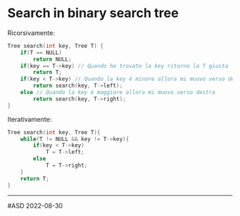# Search in binary search tree
Ricorsivamente:
```C
Tree search(int key, Tree T) {
	if(T == NULL)
		return NULL;
	if(key == T->key) // Quando ho trovato la key ritorno la T giusta
		return T;
	if(key < T->key) // Quando la key è minore allora mi muovo verso destra
		return search(key, T->left);
	else // Quando la key è maggiore allora mi muovo verso destra
		return search(key, T->right);
}
```

Iterativamente:
```C
Tree search(int key, Tree T){
	while(T != NULL && key != T->key){
		if(key < T->key)
			T = T->left;
		else
			T = T->right;
	}
	return T;
}

```
---
#ASD 2022-08-30